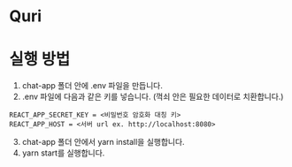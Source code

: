 # Quri

# 실행 방법

1. chat-app 폴더 안에 .env 파일을 만듭니다.
2. .env 파일에 다음과 같은 키를 넣습니다. (꺽쇠 안은 필요한 데이터로 치환합니다.)

```
REACT_APP_SECRET_KEY = <비밀번호 암호화 대칭 키>
REACT_APP_HOST = <서버 url ex. http://localhost:8080>
```

3. chat-app 폴더 안에서 yarn install을 실행합니다.
4. yarn start를 실행합니다.
